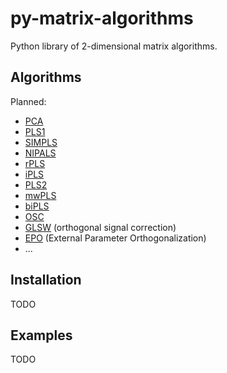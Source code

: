 # py-matrix-algorithms

Python library of 2-dimensional matrix algorithms.

## Algorithms

Planned:

* [PCA](https://web.archive.org/web/20160630035830/http://statmaster.sdu.dk:80/courses/ST02/module05/module.pdf)
* [PLS1](https://web.archive.org/web/20081001154431/http://statmaster.sdu.dk:80/courses/ST02/module07/module.pdf)
* [SIMPLS](http://www.statsoft.com/textbook/partial-least-squares/#SIMPLS)
* [NIPALS](http://www.statsoft.com/textbook/partial-least-squares/#NIPALS)
* [rPLS](https://www.researchgate.net/publication/259536250_Recursive_weighted_partial_least_squares_rPLS_An_efficient_variable_selection_method_using_PLS)
* [iPLS](https://www.researchgate.net/publication/247776629_Interval_Partial_Least-Squares_Regression_iPLS_A_Comparative_Chemometric_Study_with_an_Example_from_Near-Infrared_Spectroscopy)
* [PLS2](https://web.archive.org/web/20160702070233/http://statmaster.sdu.dk/courses/ST02/module08/module.pdf)
* [mwPLS]()
* [biPLS](https://www.academia.edu/14468430/Sequential_application_of_backward_interval_partial_least_squares_and_genetic_algorithms_for_the_selection_of_relevant_spectral_regions)
* [OSC](https://www.r-bloggers.com/evaluation-of-orthogonal-signal-correction-for-pls-modeling-osc-pls-and-opls/)
* [GLSW](http://wiki.eigenvector.com/index.php?title=Advanced_Preprocessing:_Multivariate_Filtering#GLSW_Algorithm) (orthogonal signal correction)
* [EPO](http://wiki.eigenvector.com/index.php?title=Advanced_Preprocessing:_Multivariate_Filtering#External_Parameter_Orthogonalization_.28EPO.29) (External Parameter Orthogonalization)
* ...


## Installation

TODO


## Examples

TODO
